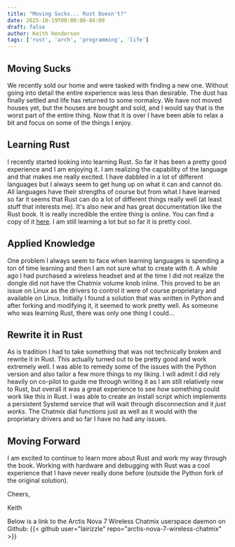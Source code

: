 ```yaml
---
title: "Moving Sucks... Rust Doesn't?"
date: 2025-10-19T00:00:00-04:00
draft: false
author: Keith Henderson
tags: ['rust', 'arch', 'programming', 'life']
---
```


## Moving Sucks

We recently sold our home and were tasked with finding a new one. Without going into detail the entire experience was less than desirable. The dust has finally settled and life has returned to some normalcy. We have not moved houses yet, but the houses are bought and sold, and I would say that is the worst part of the entire thing. Now that it is over I have been able to relax a bit and focus on some of the things I enjoy.

## Learning Rust

I recently started looking into learning Rust. So far it has been a pretty good experience and I am enjoying it. I am realizing the capability of the language and that makes me really excited. I have dabbled in a lot of different languages but I always seem to get hung up on what it can and cannot do. All languages have their strengths of course but from what I have learned so far it seems that Rust can do a lot of different things really well (at least stuff that interests me). It's also new and has great documentation like the Rust book. It is really incredible the entire thing is online. You can find a copy of it [here](https://doc.rust-lang.org/book). I am still learning a lot but so far it is pretty cool.

## Applied Knowledge

One problem I always seem to face when learning languages is spending a ton of time learning and then I am not sure what to create with it. A while ago I had purchased a wireless headset and at the time I did not realize the dongle did not have the Chatmix volume knob inline. This proved to be an issue on Linux as the drivers to control it were of course proprietary and available on Linux. Initially I found a solution that was written in Python and after forking and modifying it, it seemed to work pretty well. As someone who was learning Rust, there was only one thing I could...

## Rewrite it in Rust

As is tradition I had to take something that was not technically broken and rewrite it in Rust. This actually turned out to be pretty good and work extremely well. I was able to remedy some of the issues with the Python version and also tailor a few more things to my liking. I will admit I did rely heavily on co-pilot to guide me through writing it as I am still relatively new to Rust, but overall it was a great experience to see *how* something could work like this in Rust. I was able to create an install script which implements a persistent Systemd service that will wait through disconnection and it *just works*. The Chatmix dial functions just as well as it would with the proprietary drivers and so far I have no had any issues.

## Moving Forward

I am excited to continue to learn more about Rust and work my way through the book. Working with hardware and debugging with Rust was a cool experience that I have never really done before (outside the Python fork of the original solution).

Cheers,

Keith

Below is a link to the Arctis Nova 7 Wireless Chatmix userspace daemon on Github:
{{< github user="lairizzle" repo="arctis-nova-7-wireless-chatmix" >}}
